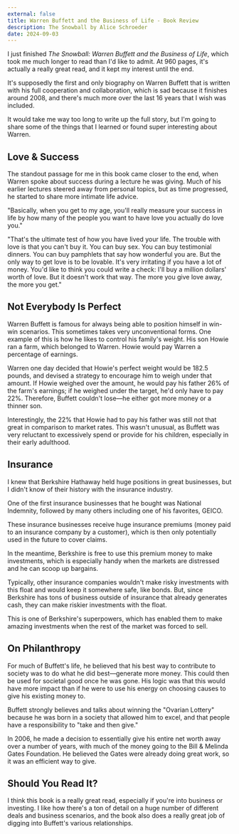 ```yaml
---
external: false
title: Warren Buffett and the Business of Life - Book Review
description: The Snowball by Alice Schroeder
date: 2024-09-03
---
```


I just finished _The Snowball: Warren Buffett and the Business of Life_, which took me much longer to read than I'd like to admit. At 960 pages, it's actually a really great read, and it kept my interest until the end.

It's supposedly the first and only biography on Warren Buffett that is written with his full cooperation and collaboration, which is sad because it finishes around 2008, and there's much more over the last 16 years that I wish was included.

It would take me way too long to write up the full story, but I'm going to share some of the things that I learned or found super interesting about Warren.

## Love & Success

The standout passage for me in this book came closer to the end, when Warren spoke about success during a lecture he was giving. Much of his earlier lectures steered away from personal topics, but as time progressed, he started to share more intimate life advice.

"Basically, when you get to my age, you'll really measure your success in life by how many of the people you want to have love you actually do love you."

"That's the ultimate test of how you have lived your life. The trouble with love is that you can't buy it. You can buy sex. You can buy testimonial dinners. You can buy pamphlets that say how wonderful you are. But the only way to get love is to be lovable. It's very irritating if you have a lot of money. You'd like to think you could write a check: I'll buy a million dollars' worth of love. But it doesn't work that way. The more you give love away, the more you get."

## Not Everybody Is Perfect

Warren Buffett is famous for always being able to position himself in win-win scenarios. This sometimes takes very unconventional forms. One example of this is how he likes to control his family's weight. His son Howie ran a farm, which belonged to Warren. Howie would pay Warren a percentage of earnings.

Warren one day decided that Howie's perfect weight would be 182.5 pounds, and devised a strategy to encourage him to weigh under that amount. If Howie weighed over the amount, he would pay his father 26% of the farm's earnings; if he weighed under the target, he'd only have to pay 22%. Therefore, Buffett couldn't lose—he either got more money or a thinner son.

Interestingly, the 22% that Howie had to pay his father was still not that great in comparison to market rates. This wasn't unusual, as Buffett was very reluctant to excessively spend or provide for his children, especially in their early adulthood.

## Insurance

I knew that Berkshire Hathaway held huge positions in great businesses, but I didn't know of their history with the insurance industry.

One of the first insurance businesses that he bought was National Indemnity, followed by many others including one of his favorites, GEICO.

These insurance businesses receive huge insurance premiums (money paid to an insurance company by a customer), which is then only potentially used in the future to cover claims.

In the meantime, Berkshire is free to use this premium money to make investments, which is especially handy when the markets are distressed and he can scoop up bargains.

Typically, other insurance companies wouldn't make risky investments with this float and would keep it somewhere safe, like bonds. But, since Berkshire has tons of business outside of insurance that already generates cash, they can make riskier investments with the float.

This is one of Berkshire's superpowers, which has enabled them to make amazing investments when the rest of the market was forced to sell.

## On Philanthropy

For much of Buffett's life, he believed that his best way to contribute to society was to do what he did best—generate more money. This could then be used for societal good once he was gone. His logic was that this would have more impact than if he were to use his energy on choosing causes to give his existing money to.

Buffett strongly believes and talks about winning the "Ovarian Lottery" because he was born in a society that allowed him to excel, and that people have a responsibility to "take and then give."

In 2006, he made a decision to essentially give his entire net worth away over a number of years, with much of the money going to the Bill & Melinda Gates Foundation. He believed the Gates were already doing great work, so it was an efficient way to give.

## Should You Read It?

I think this book is a really great read, especially if you're into business or investing. I like how there's a ton of detail on a huge number of different deals and business scenarios, and the book also does a really great job of digging into Buffett's various relationships.
